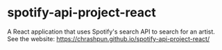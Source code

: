 # spotify-api-project-react
A React application that uses Spotify's search API to search for an artist.
See the website: https://chrashpun.github.io/spotify-api-project-react/
